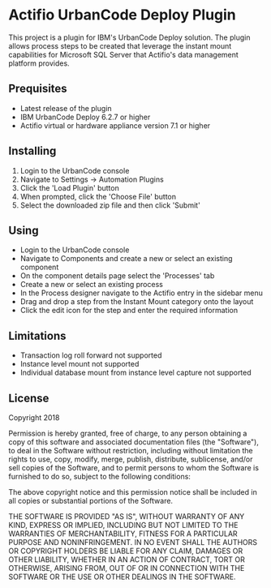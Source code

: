 <h1>Actifio UrbanCode Deploy Plugin</h1>
<p>This project is a plugin for IBM's UrbanCode Deploy solution. The plugin allows process steps to be created that leverage the instant mount capabilities for Microsoft SQL Server that Actifio's data management platform provides.</p>
<h2>Prequisites</h2>
<ul><li>Latest release of the plugin</a></li>
<li>IBM UrbanCode Deploy 6.2.7 or higher</li>
<li>Actifio virtual or hardware appliance version 7.1 or higher</li></ul>
<h2>Installing</h2>
<ol><li>Login to the UrbanCode console</li>
<li>Navigate to Settings -> Automation Plugins</li>
<li>Click the 'Load Plugin' button</li>
<li>When prompted, click the 'Choose File' button</li>
<li>Select the downloaded zip file and then click 'Submit'</li></ol>
<h2>Using</h2>
<ul><li>Login to the UrbanCode console</li>
<li>Navigate to Components and create a new or select an existing component</li>
<li>On the component details page select the 'Processes' tab</li>
<li>Create a new or select an existing process</li>
<li>In the Process designer navigate to the Actifio entry in the sidebar menu</li>
<li>Drag and drop a step from the Instant Mount category onto the layout</li>
<li>Click the edit icon for the step and enter the required information</li></ul>
<h2>Limitations</h2>
<ul><li>Transaction log roll forward not supported</li>
<li>Instance level mount not supported</li>
<li>Individual database mount from instance level capture not supported</li></ul>
<h2>License</h2>
<p>Copyright 2018 <Anthony Golia anthony.golia@actifio.com></p>
<p>Permission is hereby granted, free of charge, to any person obtaining a copy of this software and associated documentation files (the "Software"), to deal in the Software without restriction, including without limitation the rights to use, copy, modify, merge, publish, distribute, sublicense, and/or sell copies of the Software, and to permit persons to whom the Software is furnished to do so, subject to the following conditions:</p>
<p>The above copyright notice and this permission notice shall be included in all copies or substantial portions of the Software.</p>
<p>THE SOFTWARE IS PROVIDED "AS IS", WITHOUT WARRANTY OF ANY KIND, EXPRESS OR IMPLIED, INCLUDING BUT NOT LIMITED TO THE WARRANTIES OF MERCHANTABILITY, FITNESS FOR A PARTICULAR PURPOSE AND NONINFRINGEMENT. IN NO EVENT SHALL THE AUTHORS OR COPYRIGHT HOLDERS BE LIABLE FOR ANY CLAIM, DAMAGES OR OTHER LIABILITY, WHETHER IN AN ACTION OF CONTRACT, TORT OR OTHERWISE, ARISING FROM, OUT OF OR IN CONNECTION WITH THE SOFTWARE OR THE USE OR OTHER DEALINGS IN THE SOFTWARE.</p>
